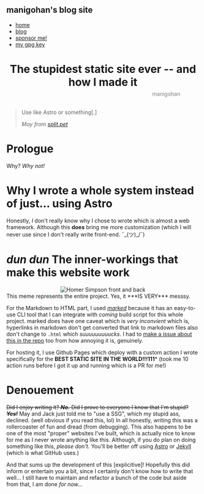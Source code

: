 <!--
// SPDX-License-Identifier: CC-BY-NC-SA-1.0
// TITLE: The stupidest static site ever -- and how I made it
// DATE: 2025-05-17
// AUTHOR: manigohan
-->
<link rel="stylesheet" href="https://matcha.mizu.sh/matcha.css">
<link rel="stylesheet" href="../style.css">
<link rel="preconnect" href="https://rsms.me/">
<link rel="stylesheet" href="https://rsms.me/inter/inter.css">
<title>manigohan's website</title>

## manigohan's blog site

- [home](../index.html)
- [blog](index.html)
- [sponsor me!](../liberapay.html)
- [my gpg key](../gpg-key-manigohan-at-national-dot-shitposting-dot-agency-2025-07-16.txt)
<!--
BLOG STARTS HERE!
-->

<meta content="manigohan's blog" property="og:title" />
<meta content="The stupidest static site ever -- and how I made it" property="og:description" />

<div style="text-align: center;">
    <h1 style="border-bottom: none !important; margin-bottom: 5;">The stupidest static site ever -- and how I made it</h1>
    <div style="text-align: right; margin-right: 50;">
        <span style="color: gray; ">
            manigohan
        </span>
    </div>
</div>

<br>

<blockquote>
    <p>
        Use like Astro or something[.]
    </p>
    <cite>May from <a href="https://split.pet">split.pet</a></cite>
</blockquote>

# Prologue
Why? *Why not!* 

# Why I wrote a whole system instead of just... using Astro
Honestly, *I* don't really know why I chose to wrote which is almost a web framework. Although this **does** bring me more customization (which I will never use since I don't really write front-end. ¯\_(ツ)_/¯) 

# *dun dun* The inner-workings that make this website work
<div style="text-align: center;">
    <img src="https://i.imgflip.com/2/2qpumc.jpg" alt="Homer Simpson front and back"/>
</div>
This meme represents the entire project. Yes, it ***IS VERY*** messsy.

For the Markdown to HTML part, I used [*marked*](https://github.com/markedjs/marked) because it has an easy-to-use CLI tool that I can integrate with *coming* build script for this whole project. marked does have one caveat which is *very inconvient* which is, hyperlinks in markdown don't get converted that link to markdown files also don't change to `.html` which *suuuuuuuuucks*. I had to [make a issue about this in the repo](https://github.com/markedjs/marked/issues/3686) too from how annoying it is, genuinely.

For hosting it, I use Github Pages which deploy with a custom action I wrote specifically for the **BEST STATIC SITE IN THE WORLD!!!111*** (took me 10 action runs before I got it up and running which is a PR for me!)

# Denouement
~~Did I enjoy writing it? ***No.*** Did I prove to everyone I know that I'm stupid? ***Yes!***~~
May and Jack just told me to "use a SSG", which my stupid ass, declined. (well obvious if you read this, lol)
In all honestly, writing this was a rollercoaster of fun and dread (from debugging). This also happens to be one of the most "proper" websites I've built, which is actually nice to know for me as I never wrote anything like this. Although, if you do plan on doing something like this, *please don't.* You'll be better off using [Astro](https://astro.build/) or [Jekyll](https://jekyllrb.com/) (which is what GitHub uses.)

And that sums up the development of this [explicitive]! Hopefully this did inform or entertain you a bit, since I certainly don't know how to write that well... I still have to maintain and refactor a bunch of the code but aside from that, I am done *for now...*

 
